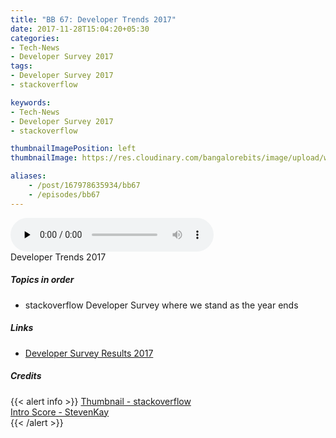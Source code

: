```yaml
---
title: "BB 67: Developer Trends 2017"
date: 2017-11-28T15:04:20+05:30
categories:
- Tech-News
- Developer Survey 2017
tags:
- Developer Survey 2017
- stackoverflow

keywords:
- Tech-News
- Developer Survey 2017
- stackoverflow

thumbnailImagePosition: left
thumbnailImage: https://res.cloudinary.com/bangalorebits/image/upload/w_600,h_600,c_fill,r_max/v1517410321/bb-episode-assets/bb67-thumbnail.png

aliases:
    - /post/167978635934/bb67
    - /episodes/bb67
---
```

<!-- <iframe frameborder='0' height='200px' scrolling='no' seamless src='https://embed.simplecast.com/1c8ec90f?color=f5f5f5' width='100%'></iframe> -->
<audio controls="controls" controls style="width: 325px;" preload="none" id="audio_player"><source  src='https://audio.simplecast.com/1c8ec90f.mp3' type="audio/mp3">  </audio><BR>
Developer Trends 2017
 <!--more-->

##### Topics in order
*   stackoverflow Developer Survey where we stand as the year ends

##### Links
*   [Developer Survey Results 2017](https://insights.stackoverflow.com/survey/2017)

##### Credits

{{< alert info  >}}
  [Thumbnail - stackoverflow](http://stackoverflow.com) <BR>
  [Intro Score - StevenKay](https://plus.google.com/+StevenKay_Detachment)<BR>
{{< /alert >}}
